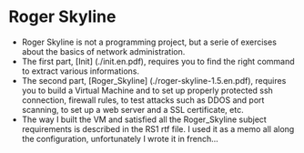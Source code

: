 




# **Roger Skyline**

* Roger Skyline is not a programming project, but a serie of exercises about the basics of network administration. 
* The first part, [Init] (./init.en.pdf), requires you to find the right command to extract various informations. 
* The second part, [Roger_Skyline] (./roger-skyline-1.5.en.pdf), requires you to build a Virtual Machine and to set up properly protected ssh connection, firewall rules, to test attacks such as DDOS and port scanning, to set up a web server and a SSL certificate, etc. 
* The way I built the VM and satisfied all the Roger_Skyline subject requirements is described in the RS1 rtf file. I used it as a memo all along the configuration, unfortunately I wrote it in french...
